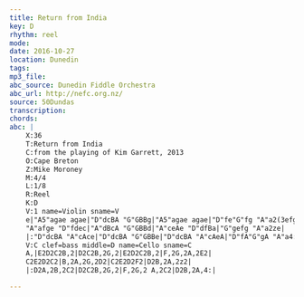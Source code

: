 ```yaml
---
title: Return from India
key: D
rhythm: reel
mode:
date: 2016-10-27
location: Dunedin
tags:
mp3_file:
abc_source: Dunedin Fiddle Orchestra
abc_url: http://nefc.org.nz/
source: 50Dundas
transcription:
chords: 
abc: |
    X:36
    T:Return from India
    C:from the playing of Kim Garrett, 2013
    O:Cape Breton
    Z:Mike Moroney
    M:4/4
    L:1/8
    R:Reel
    K:D
    V:1 name=Violin sname=V
    e|"A5"agae agae|"D"dcBA "G"GBBg|"A5"agae agae|"D"fe"G"fg "A"a2(3efg|
    "A"afge "D"fdec|"A"dBcA "G"GBBd|"A"ceAe "D"dfBa|"G"gefg "A"a2ze|
    |:"D"dcBA "A"cAce|"D"dcBA "G"GBBe|"D"dcBA "A"cAeA|"D"fA"G"gA "A"a4:|
    V:C clef=bass middle=D name=Cello sname=C
    A,|E2D2C2B,2|D2C2B,2G,2|E2D2C2B,2|F,2G,2A,2E2|
    C2E2D2C2|B,2A,2G,2D2|C2E2D2F2|D2B,2A,2z2|
    |:D2A,2B,2C2|D2C2B,2G,2|F,2G,2 A,2C2|D2B,2A,4:|

---
```



